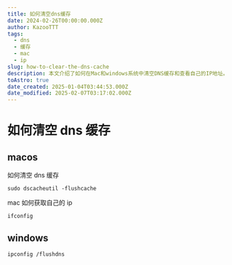 ```yaml
---
title: 如何清空dns缓存
date: 2024-02-26T00:00:00.000Z
author: KazooTTT
tags:
  - dns
  - 缓存
  - mac
  - ip
slug: how-to-clear-the-dns-cache
description: 本文介绍了如何在Mac和windows系统中清空DNS缓存和查看自己的IP地址。
toAstro: true
date_created: 2025-01-04T03:44:53.000Z
date_modified: 2025-02-07T03:17:02.000Z
---
```


# 如何清空 dns 缓存

## macos

如何清空 dns 缓存

``` shell
sudo dscacheutil -flushcache
```

mac 如何获取自己的 ip

``` shell
ifconfig
```

## windows

``` shell
ipconfig /flushdns
```
